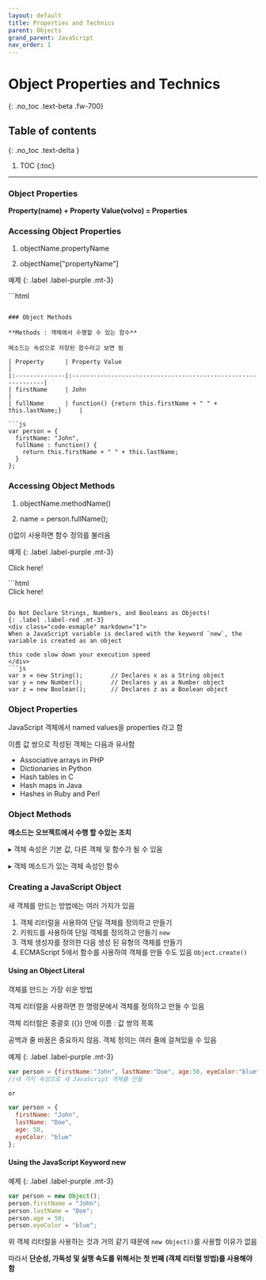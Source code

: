 ```yaml
---
layout: default
title: Properties and Technics
parent: Objects
grand_parent: JavaScript
nav_order: 1
---
```


# Object Properties and Technics
{: .no_toc .text-beta .fw-700}

## Table of contents
{: .no_toc .text-delta }

1. TOC
{:toc}

---

### Object Properties

**Property(name) + Property Value(volvo) = Properties**

### Accessing Object Properties

1. objectName.propertyName

2. objectName["propertyName"]

예제
{: .label .label-purple .mt-3}
<div class="code-example" markdown="1">
<div id="a"></div>
<div id="b"></div>

<script>
var person = {
  firstName: "John",
  lastName : "Doe",
  id     :  5566
};

document.getElementById("a").innerHTML = person.firstName
document.getElementById("b").innerHTML = person["lastName"]
</script>
</div>
```html
<div id="a"></div>
<div id="b"></div>

<script>
var person = {
  firstName: "John",
  lastName : "Doe",
  id     :  5566
};

document.getElementById("a").innerHTML = person.firstName
document.getElementById("b").innerHTML = person["lastName"]
</script>
```

### Object Methods

**Methods : 객체에서 수행할 수 있는 함수**

메소드는 속성으로 저장된 함수라고 보면 됨

| Property      | Property Value                                                |
|:--------------|:--------------------------------------------------------------|
| firstName     | John                                                          |
| fullName      | function() {return this.firstName + " " + this.lastName;}     |

```js
var person = {
  firstName: "John",
  fullName : function() {
    return this.firstName + " " + this.lastName;
  }
};
```

### Accessing Object Methods

1. objectName.methodName()

2. name = person.fullName();

()없이 사용하면 함수 정의를 불러옴

예제
{: .label .label-purple .mt-3}
<div class="code-example" markdown="1">
<div id="a" onclick="change()">Click here!</div>
<script>
var person = {
  firstName: "Kwon",
  lastName: "Grace",
  fullName : function() {
    return this.firstName + " " + this.lastName;
  }
};

function change(){
    document.getElementById("a").innerHTML = person.fullName()
}
</script>
</div>
```html
<div id="a" onclick="change()">Click here!</div>
<script>
var person = {
  firstName: "Kwon",
  lastName: "Grace",
  fullName : function() {
    return this.firstName + " " + this.lastName;
  }
};

function change(){
    document.getElementById("a").innerHTML = person.fullName()
}
</script>
```

Do Not Declare Strings, Numbers, and Booleans as Objects!
{: .label .label-red .mt-3}
<div class="code-exmaple" markdown="1">
When a JavaScript variable is declared with the keyword `new`, the variable is created as an object

this code slow down your execution speed
</div>
```js
var x = new String();        // Declares x as a String object
var y = new Number();        // Declares y as a Number object
var z = new Boolean();       // Declares z as a Boolean object
```


### Object Properties

JavaScript 객체에서 named values을 properties 라고 함

이름 값 쌍으로 작성된 객체는 다음과 유사함

* Associative arrays in PHP
* Dictionaries in Python
* Hash tables in C
* Hash maps in Java
* Hashes in Ruby and Perl

### Object Methods

**메소드는 오브젝트에서 수행 할 수있는 조치**

&#9656; 객체 속성은 기본 값, 다른 객체 및 함수가 될 수 있음

&#9656; 객체 메소드가 있는 객체 속성인 함수

### Creating a JavaScript Object

새 객체를 만드는 방법에는 여러 가지가 있음

1. 객체 리터럴을 사용하여 단일 객체를 정의하고 만들기
2. 키워드를 사용하여 단일 객체를 정의하고 만들기 `new`
3. 객체 생성자를 정의한 다음 생성 된 유형의 객체를 만들기
4. ECMAScript 5에서 함수를 사용하여 객체를 만들 수도 있음 `Object.create()`

#### Using an Object Literal

객체를 만드는 가장 쉬운 방법

객체 리터럴을 사용하면 한 명령문에서 객체를 정의하고 만들 수 있음

객체 리터럴은 중괄호 ({}) 안에 이름 : 값 쌍의 목록

공백과 줄 바꿈은 중요하지 않음. 객체 정의는 여러 줄에 걸쳐있을 수 있음

예제
{: .label .label-purple .mt-3}
```js
var person = {firstName:"John", lastName:"Doe", age:50, eyeColor:"blue"};
//네 가지 속성으로 새 JavaScript 객체를 만듦

or 

var person = {
  firstName: "John",
  lastName: "Doe",
  age: 50,
  eyeColor: "blue"
};
```

#### Using the JavaScript Keyword new

예제
{: .label .label-purple .mt-3}
```js
var person = new Object();
person.firstName = "John";
person.lastName = "Doe";
person.age = 50;
person.eyeColor = "blue";
```

위 객체 리터럴을 사용하는 것과 거의 같기 때문에 `new Object()`를 사용할 이유가 없음

따라서 **단순성, 가독성 및 실행 속도를 위해서는 첫 번째 (객체 리터럴 방법)를 사용해야함**

